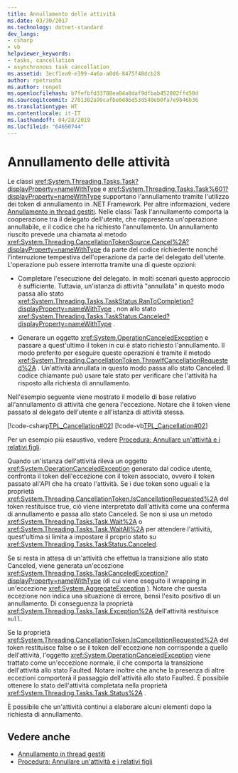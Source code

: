 ```yaml
---
title: Annullamento delle attività
ms.date: 03/30/2017
ms.technology: dotnet-standard
dev_langs:
- csharp
- vb
helpviewer_keywords:
- tasks, cancellation
- asynchronous task cancellation
ms.assetid: 3ecf1ea9-e399-4a6a-a0d6-8475f48dcb28
author: rpetrusha
ms.author: ronpet
ms.openlocfilehash: b7fefbfd33788ea84a8daf9dfbab452802ffd50d
ms.sourcegitcommit: 2701302a99cafbe0d86d53d540eb0fa7e9b46b36
ms.translationtype: HT
ms.contentlocale: it-IT
ms.lasthandoff: 04/28/2019
ms.locfileid: "64650744"
---
```

# <a name="task-cancellation"></a>Annullamento delle attività
Le classi <xref:System.Threading.Tasks.Task?displayProperty=nameWithType> e <xref:System.Threading.Tasks.Task%601?displayProperty=nameWithType> supportano l'annullamento tramite l'utilizzo dei token di annullamento in .NET Framework. Per altre informazioni, vedere [Annullamento in thread gestiti](../../../docs/standard/threading/cancellation-in-managed-threads.md). Nelle classi Task l'annullamento comporta la cooperazione tra il delegato dell'utente, che rappresenta un'operazione annullabile, e il codice che ha richiesto l'annullamento.  Un annullamento riuscito prevede una chiamata al metodo <xref:System.Threading.CancellationTokenSource.Cancel%2A?displayProperty=nameWithType> da parte del codice richiedente nonché l'interruzione tempestiva dell'operazione da parte del delegato dell'utente. L'operazione può essere interrotta tramite una di queste opzioni:  
  
- Completare l'esecuzione del delegato. In molti scenari questo approccio è sufficiente. Tuttavia, un'istanza di attività "annullata" in questo modo passa allo stato <xref:System.Threading.Tasks.TaskStatus.RanToCompletion?displayProperty=nameWithType> , non allo stato <xref:System.Threading.Tasks.TaskStatus.Canceled?displayProperty=nameWithType> .  
  
- Generare un oggetto <xref:System.OperationCanceledException> e passare a quest'ultimo il token in cui è stato richiesto l'annullamento. Il modo preferito per eseguire queste operazioni è tramite il metodo <xref:System.Threading.CancellationToken.ThrowIfCancellationRequested%2A> . Un'attività annullata in questo modo passa allo stato Canceled. Il codice chiamante può usare tale stato per verificare che l'attività ha risposto alla richiesta di annullamento.  
  
 Nell'esempio seguente viene mostrato il modello di base relativo all'annullamento di attività che genera l'eccezione. Notare che il token viene passato al delegato dell'utente e all'istanza di attività stessa.  
  
 [!code-csharp[TPL_Cancellation#02](../../../samples/snippets/csharp/VS_Snippets_Misc/tpl_cancellation/cs/snippet02.cs#02)]
 [!code-vb[TPL_Cancellation#02](../../../samples/snippets/visualbasic/VS_Snippets_Misc/tpl_cancellation/vb/module1.vb#02)]  
  
 Per un esempio più esaustivo, vedere [Procedura: Annullare un'attività e i relativi figli](../../../docs/standard/parallel-programming/how-to-cancel-a-task-and-its-children.md).  
  
 Quando un'istanza dell'attività rileva un oggetto <xref:System.OperationCanceledException> generato dal codice utente, confronta il token dell'eccezione con il token associato, ovvero il token passato all'API che ha creato l'attività. Se i due token sono uguali e la proprietà <xref:System.Threading.CancellationToken.IsCancellationRequested%2A> del token restituisce true, ciò viene interpretato dall'attività come una conferma di annullamento e passa allo stato Canceled. Se non si usa un metodo <xref:System.Threading.Tasks.Task.Wait%2A> o <xref:System.Threading.Tasks.Task.WaitAll%2A> per attendere l'attività, quest'ultima si limita a impostare il proprio stato su <xref:System.Threading.Tasks.TaskStatus.Canceled>.  
  
 Se si resta in attesa di un'attività che effettua la transizione allo stato Canceled, viene generata un'eccezione <xref:System.Threading.Tasks.TaskCanceledException?displayProperty=nameWithType> (di cui viene eseguito il wrapping in un'eccezione <xref:System.AggregateException> ). Notare che questa eccezione non indica una situazione di errore, bensì l'esito positivo di un annullamento. Di conseguenza la proprietà <xref:System.Threading.Tasks.Task.Exception%2A> dell'attività restituisce `null`.  
  
 Se la proprietà <xref:System.Threading.CancellationToken.IsCancellationRequested%2A> del token restituisce false o se il token dell'eccezione non corrisponde a quello dell'attività, l'oggetto <xref:System.OperationCanceledException> viene trattato come un'eccezione normale, il che comporta la transizione dell'attività allo stato Faulted. Notare inoltre che anche la presenza di altre eccezioni comporterà il passaggio dell'attività allo stato Faulted. È possibile ottenere lo stato dell'attività completata nella proprietà <xref:System.Threading.Tasks.Task.Status%2A> .  
  
 È possibile che un'attività continui a elaborare alcuni elementi dopo la richiesta di annullamento.  
  
## <a name="see-also"></a>Vedere anche

- [Annullamento in thread gestiti](../../../docs/standard/threading/cancellation-in-managed-threads.md)
- [Procedura: Annullare un'attività e i relativi figli](../../../docs/standard/parallel-programming/how-to-cancel-a-task-and-its-children.md)
